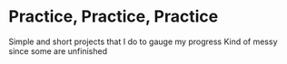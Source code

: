 # Practice, Practice, Practice
Simple and short projects that I do to gauge my progress
Kind of messy since some are unfinished
